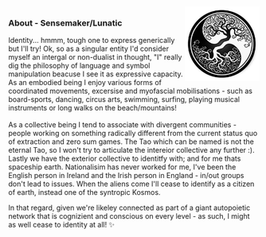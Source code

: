 <img align="right" src="https://github.com/Joshfairhead/Joshfairhead/blob/master/treeyangyin.jpg" alt="From little things big things grow" width=150px height=150px/>


### About - Sensemaker/Lunatic

Identity... hmmm, tough one to express generically but I'll try! Ok, so as a singular entity I'd consider myself an intergal or non-dualist in thought, "I" really dig the philosophy of language and symbol manipulation beacuse I see it as expressive capacity.  As an embodied being I enjoy various forms of coordinated movements, excersise and myofascial mobilisations - such as board-sports, dancing, circus arts, swimming, surfing, playing musical instruments or long walks on the beach/mountains!
<br> </br>
As a collective being I tend to associate with divergent communities - people working on something radically different from the current status quo of extraction and zero sum games. The Tao which can be named is not the eternal Tao, so I won't try to articulate the intereior collective any further :). Lastly we have the exterior collective to identitfy with; and for me thats spaceship earth. Nationalisim has never worked for me, I've been the English person in Ireland and the Irish person in England - in/out groups don't lead to issues. When the aliens come I'll cease to identify as a citizen of earth, instead one of the syntropic Kosmos. 

In that regard, given we're likeley connected as part of a giant autopoietic network that is cognizient and conscious on every level - as such, I might as well cease to identity at all! ✨ 




<!--
**Joshfairhead/Joshfairhead** is a ✨ _special_ ✨ repository because its `README.md` (this file) appears on your GitHub profile.

Here are some ideas to get you started:

- 🔭 I’m currently working on ...
- 🌱 I’m currently learning ...
- 👯 I’m looking to collaborate on ...
- 🤔 I’m looking for help with ...
- 💬 Ask me about ...
- 📫 How to reach me: ...
- 😄 Pronouns: ...
- ⚡ Fun fact: ...
-->
